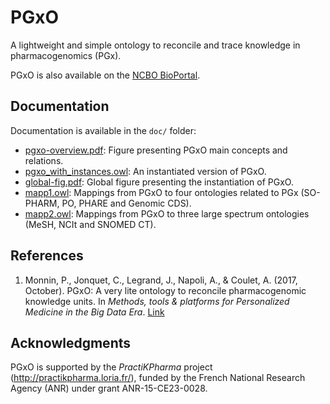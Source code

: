 # PGxO

A lightweight and simple ontology to reconcile and trace knowledge in pharmacogenomics (PGx).

PGxO is also available on the [NCBO BioPortal](https://bioportal.bioontology.org/ontologies/PGXO).

## Documentation

Documentation is available in the ``doc/`` folder:

* [pgxo-overview.pdf](doc/pgxo-overview.pdf): Figure presenting PGxO main concepts and relations.
* [pgxo_with_instances.owl](doc/pgxo_with_instances.owl): An instantiated version of PGxO.
* [global-fig.pdf](doc/global-fig.pdf): Global figure presenting the instantiation of PGxO.
* [mapp1.owl](doc/mapp1.owl): Mappings from PGxO to four ontologies related to PGx (SO-PHARM, PO, PHARE and Genomic CDS).
* [mapp2.owl](doc/mapp2.owl): Mappings from PGxO to three large spectrum ontologies (MeSH, NCIt and SNOMED CT).

## References

1. Monnin, P., Jonquet, C., Legrand, J., Napoli, A., & Coulet, A. (2017, October).
PGxO: A very lite ontology to reconcile pharmacogenomic knowledge units.
In _Methods, tools & platforms for Personalized Medicine in the Big Data Era_.
[Link](https://hal.inria.fr/hal-01593184/document)

## Acknowledgments

PGxO is supported by the *PractiKPharma* project (http://practikpharma.loria.fr/),
funded by the French National Research Agency (ANR) under grant ANR-15-CE23-0028.
